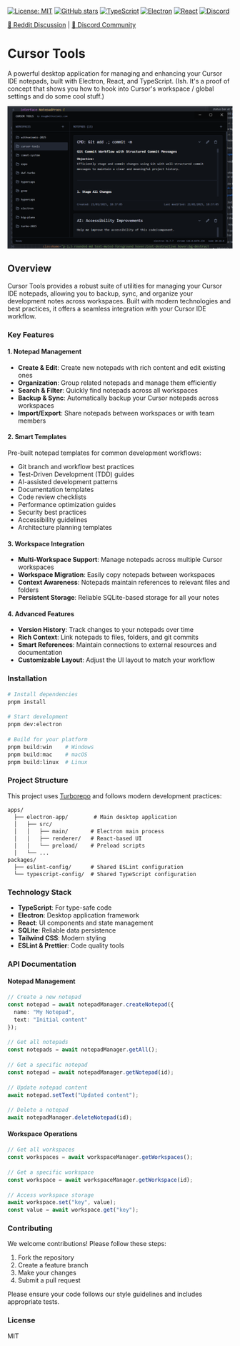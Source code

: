 [![License: MIT](https://img.shields.io/badge/License-MIT-yellow.svg)](https://opensource.org/licenses/MIT)
[![GitHub stars](https://img.shields.io/github/stars/withseismic/cursor-tools?style=social)](https://github.com/withseismic/cursor-tools/stargazers)
[![TypeScript](https://img.shields.io/badge/TypeScript-5.0-blue.svg)](https://www.typescriptlang.org/)
[![Electron](https://img.shields.io/badge/Electron-28.0-blue.svg)](https://www.electronjs.org/)
[![React](https://img.shields.io/badge/React-18.0-blue.svg)](https://reactjs.org/)
[![Discord](https://img.shields.io/badge/Discord-Join%20Chat-7289da.svg)](https://discord.gg/cursor)

[🔗 Reddit Discussion](https://www.reddit.com/r/cursor/comments/1i77m4d/notepads_manager_for_cursor/) | [💬 Discord Community](https://discord.gg/BX25FcS53N)

# Cursor Tools

A powerful desktop application for managing and enhancing your Cursor IDE notepads, built with Electron, React, and TypeScript. (Ish. It's a proof of concept that shows you how to hook into Cursor's workspace / global settings and do some cool stuff.)

![Cursor Tools](cursor-tools.png)

## Overview

Cursor Tools provides a robust suite of utilities for managing your Cursor IDE notepads, allowing you to backup, sync, and organize your development notes across workspaces. Built with modern technologies and best practices, it offers a seamless integration with your Cursor IDE workflow.

### Key Features

#### 1. Notepad Management

- **Create & Edit**: Create new notepads with rich content and edit existing ones
- **Organization**: Group related notepads and manage them efficiently
- **Search & Filter**: Quickly find notepads across all workspaces
- **Backup & Sync**: Automatically backup your Cursor notepads across workspaces
- **Import/Export**: Share notepads between workspaces or with team members

#### 2. Smart Templates

Pre-built notepad templates for common development workflows:

- Git branch and workflow best practices
- Test-Driven Development (TDD) guides
- AI-assisted development patterns
- Documentation templates
- Code review checklists
- Performance optimization guides
- Security best practices
- Accessibility guidelines
- Architecture planning templates

#### 3. Workspace Integration

- **Multi-Workspace Support**: Manage notepads across multiple Cursor workspaces
- **Workspace Migration**: Easily copy notepads between workspaces
- **Context Awareness**: Notepads maintain references to relevant files and folders
- **Persistent Storage**: Reliable SQLite-based storage for all your notes

#### 4. Advanced Features

- **Version History**: Track changes to your notepads over time
- **Rich Context**: Link notepads to files, folders, and git commits
- **Smart References**: Maintain connections to external resources and documentation
- **Customizable Layout**: Adjust the UI layout to match your workflow

### Installation

```bash
# Install dependencies
pnpm install

# Start development
pnpm dev:electron

# Build for your platform
pnpm build:win    # Windows
pnpm build:mac    # macOS
pnpm build:linux  # Linux
```

### Project Structure

This project uses [Turborepo](https://turbo.build/repo) and follows modern development practices:

```
apps/
  ├── electron-app/        # Main desktop application
  │   ├── src/
  │   │   ├── main/       # Electron main process
  │   │   ├── renderer/   # React-based UI
  │   │   └── preload/    # Preload scripts
  │   └── ...
packages/
  ├── eslint-config/      # Shared ESLint configuration
  └── typescript-config/  # Shared TypeScript configuration
```

### Technology Stack

- **TypeScript**: For type-safe code
- **Electron**: Desktop application framework
- **React**: UI components and state management
- **SQLite**: Reliable data persistence
- **Tailwind CSS**: Modern styling
- **ESLint & Prettier**: Code quality tools

### API Documentation

#### Notepad Management

```typescript
// Create a new notepad
const notepad = await notepadManager.createNotepad({
  name: "My Notepad",
  text: "Initial content"
});

// Get all notepads
const notepads = await notepadManager.getAll();

// Get a specific notepad
const notepad = await notepadManager.getNotepad(id);

// Update notepad content
await notepad.setText("Updated content");

// Delete a notepad
await notepadManager.deleteNotepad(id);
```

#### Workspace Operations

```typescript
// Get all workspaces
const workspaces = await workspaceManager.getWorkspaces();

// Get a specific workspace
const workspace = await workspaceManager.getWorkspace(id);

// Access workspace storage
await workspace.set("key", value);
const value = await workspace.get("key");
```

### Contributing

We welcome contributions! Please follow these steps:

1. Fork the repository
2. Create a feature branch
3. Make your changes
4. Submit a pull request

Please ensure your code follows our style guidelines and includes appropriate tests.

### License

MIT
